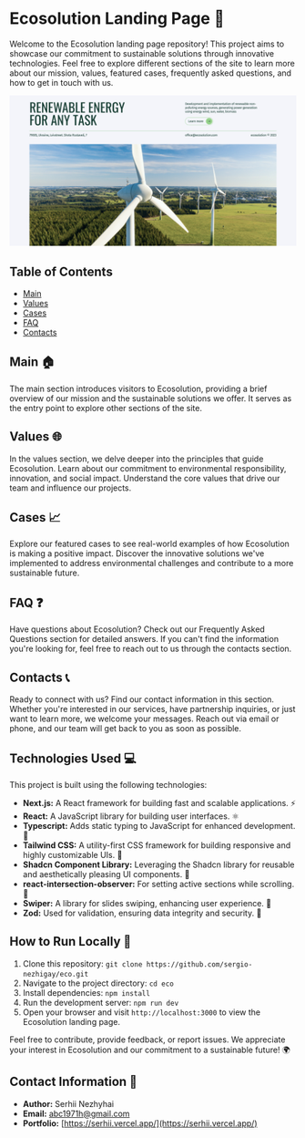 # Ecosolution Landing Page 🌱

Welcome to the Ecosolution landing page repository! This project aims to showcase our commitment to sustainable solutions through innovative technologies. Feel free to explore different sections of the site to learn more about our mission, values, featured cases, frequently asked questions, and how to get in touch with us.

![Ecosolution](/public/assets/images/screenshot.jpg)

## Table of Contents

- [Main](#main)
- [Values](#values)
- [Cases](#cases)
- [FAQ](#faq)
- [Contacts](#contacts)

## Main 🏠

The main section introduces visitors to Ecosolution, providing a brief overview of our mission and the sustainable solutions we offer. It serves as the entry point to explore other sections of the site.

## Values 🌐

In the values section, we delve deeper into the principles that guide Ecosolution. Learn about our commitment to environmental responsibility, innovation, and social impact. Understand the core values that drive our team and influence our projects.

## Cases 📈

Explore our featured cases to see real-world examples of how Ecosolution is making a positive impact. Discover the innovative solutions we've implemented to address environmental challenges and contribute to a more sustainable future.

## FAQ ❓

Have questions about Ecosolution? Check out our Frequently Asked Questions section for detailed answers. If you can't find the information you're looking for, feel free to reach out to us through the contacts section.

## Contacts 📞

Ready to connect with us? Find our contact information in this section. Whether you're interested in our services, have partnership inquiries, or just want to learn more, we welcome your messages. Reach out via email or phone, and our team will get back to you as soon as possible.

## Technologies Used 💻

This project is built using the following technologies:

- **Next.js:** A React framework for building fast and scalable applications. ⚡
- **React:** A JavaScript library for building user interfaces. ⚛️
- **Typescript:** Adds static typing to JavaScript for enhanced development. 📝
- **Tailwind CSS:** A utility-first CSS framework for building responsive and highly customizable UIs. 🎨
- **Shadcn Component Library:** Leveraging the Shadcn library for reusable and aesthetically pleasing UI components. 🧰
- **react-intersection-observer:** For setting active sections while scrolling. 🚀
- **Swiper:** A library for slides swiping, enhancing user experience. 🔄
- **Zod:** Used for validation, ensuring data integrity and security. 🔐

## How to Run Locally 🚀

1. Clone this repository: `git clone https://github.com/sergio-nezhigay/eco.git`
2. Navigate to the project directory: `cd eco`
3. Install dependencies: `npm install`
4. Run the development server: `npm run dev`
5. Open your browser and visit `http://localhost:3000` to view the Ecosolution landing page.

Feel free to contribute, provide feedback, or report issues. We appreciate your interest in Ecosolution and our commitment to a sustainable future! 🌍

## Contact Information 📧

- **Author:** Serhii Nezhyhai
- **Email:** [abc1971h@gmail.com](mailto:abc1971h@gmail.com)
- **Portfolio:** [https://serhii.vercel.app/](https://serhii.vercel.app/)
